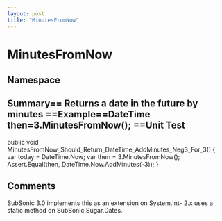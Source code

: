 ```yaml
---
layout: post
title: "MinutesFromNow"
---
```


# MinutesFromNow



<h2>Namespace</h2>

 
  

<h2>Summary== Returns a date in the future by minutes  ==Example==DateTime then=3.MinutesFromNow();  ==Unit Test</h2>

 
public void MinutesFromNow_Should_Return_DateTime_AddMinutes_Neg3_For_3() {     var today = DateTime.Now;     var then = 3.MinutesFromNow();      Assert.Equal(then, DateTime.Now.AddMinutes(-3)); }  

<h2>Comments</h2>

 SubSonic 3.0 implements this as an extension on System.Int- 2.x uses a static method on SubSonic.Sugar.Dates.
